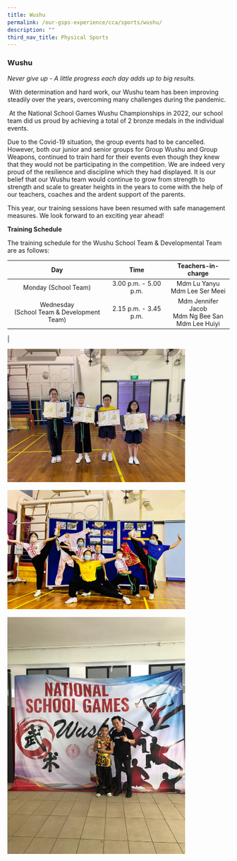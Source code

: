 ```yaml
---
title: Wushu
permalink: /our-gsps-experience/cca/sports/wushu/
description: ""
third_nav_title: Physical Sports
---
```

### **Wushu**

_Never give up - A little progress each day adds up to big results._

 With determination and hard work, our Wushu team has been improving steadily over the years, overcoming many challenges during the pandemic. 

 At the National School Games Wushu Championships in 2022, our school team did us proud by achieving a total of 2 bronze medals in the individual events. 

Due to the Covid-19 situation, the group events had to be cancelled. However, both our junior and senior groups for Group Wushu and Group Weapons, continued to train hard for their events even though they knew that they would not be participating in the competition. We are indeed very proud of the resilience and discipline which they had displayed. It is our belief that our Wushu team would continue to grow from strength to strength and scale to greater heights in the years to come with the help of our teachers, coaches and the ardent support of the parents.

This year, our training sessions have been resumed with safe management measures. We look forward to an exciting year ahead!

**Training Schedule**

The training schedule for the Wushu School Team & Developmental Team are as follows:

| Day | Time | Teachers-in-charge |
|:---:|:---:|:---:|
| Monday (School Team)  | 3.00 p.m. - 5.00 p.m. | Mdm Lu Yanyu<br>Mdm Lee Ser Meei |
| Wednesday<br>(School Team & Development Team)  | 2.15 p.m. - 3.45 p.m. <br>  | Mdm Jennifer Jacob<br>Mdm Ng Bee San <br>Mdm Lee Huiyi |
|

<img src="/images/ws1.jpeg" style="width:80%; margin-bottom:15px">

<img src="/images/ws2.jpeg" style="width:80%;margin-bottom:15px">

<img src="/images/ws3.jpeg" style="width:80% ">